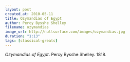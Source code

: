 ```yaml
---
layout: post
created_at: 2010-05-11
title: Ozymandias of Egypt
author: Percy Bysshe Shelley
filename: ozymandias
image_url: http://nullsurface.com/images/ozymandias.jpg
duration: "1:13"
tags: [classical-greats]
---
```


_Ozymandias of Egypt_.  Percy Bysshe Shelley.  1818.
